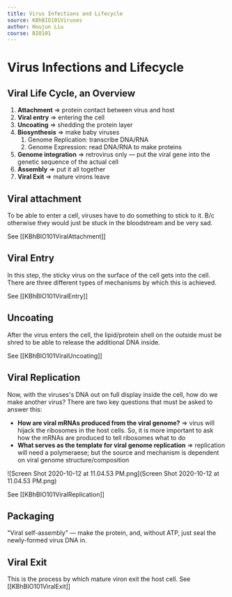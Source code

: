 ```yaml
---
title: Virus Infections and Lifecycle
source: KBhBIO101Viruses
author: Houjun Liu
course: BIO101
---
```


# Virus Infections and Lifecycle

## Viral Life Cycle, an Overview
1. **Attachment** => protein contact between virus and host
2. **Viral entry** => entering the cell
3. **Uncoating** => shedding the protein layer
4. **Biosynthesis** => make baby viruses
	1. Genome Replication: transcribe DNA/RNA
	2. Genome Expression: read DNA/RNA to make proteins
5.  **Genome integration** => retrovirus only — put the viral gene into the genetic sequence of the actual cell
6.  **Assembly** => put it all together
7.  **Viral Exit** => mature virons leave

## Viral attachment
To be able to enter a cell, viruses have to do something to stick to it. B/c otherwise they would just be stuck in the bloodstream and be very sad.

See [[KBhBIO101ViralAttachment]]

## Viral Entry
In this step, the sticky virus on the surface of the cell gets into the cell. There are three different types of mechanisms by which this is achieved.

See [[KBhBIO101ViralEntry]]

## Uncoating
After the virus enters the cell, the lipid/protein shell on the outside must be shred to be able to release the additional DNA inside.

See [[KBhBIO101ViralUncoating]]

## Viral Replication
Now, with the viruses's DNA out on full display inside the cell, how do we make another virus? There are two key questions that must be asked to answer this:

- **How are viral mRNAs produced from the viral genome?** => virus will hijack the ribosomes in the host cells. So, it is more important to ask how the mRNAs are produced to tell ribosomes what to do
- **What serves as the template for viral genome replication** => replication will need a polymeraese; but the source and mechanism is dependent on viral genome structure/composition

![Screen Shot 2020-10-12 at 11.04.53 PM.png](Screen Shot 2020-10-12 at 11.04.53 PM.png)

See [[KBhBIO101ViralReplication]]

## Packaging
"Viral self-assembly" — make the protein, and, without ATP, just seal the newly-formed virus DNA in.

## Viral Exit
This is the process by which mature viron exit the host cell. See [[KBhBIO101ViralExit]]
